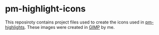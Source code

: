 # pm-highlight-icons

This reposiroty contains project files used to create the icons used in [pm-highlights](https://github.com/wtommyw/pm-highlight). These images were created in [GIMP](https://www.gimp.org/) by me.